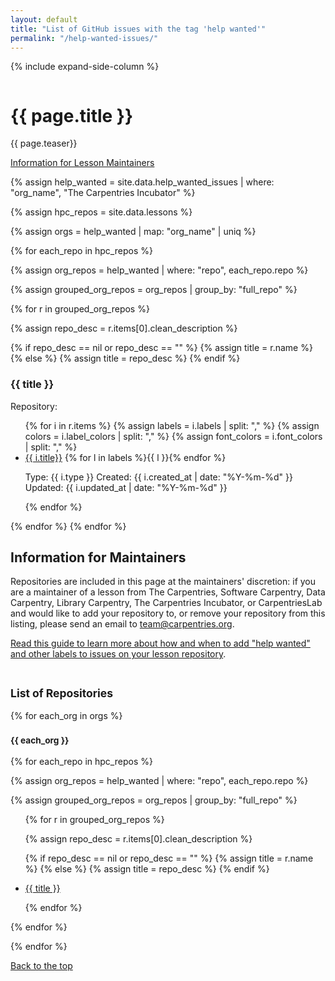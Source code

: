 ```yaml
---
layout: default
title: "List of GitHub issues with the tag 'help wanted'"
permalink: "/help-wanted-issues/"
---
```


{% include expand-side-column %}

<div class="row t30">

<div class="medium-8 column">

<div itemprop="name">
<h1>{{ page.title }}</h1>
</div>

<p class="teaser" itemprop="description">
{{ page.teaser}}
</p>

<a href="#for-maintainers">Information for Lesson Maintainers</a>

{% assign help_wanted = site.data.help_wanted_issues | where: "org_name", "The Carpentries Incubator" %}

{% assign hpc_repos = site.data.lessons %}

{% assign orgs = help_wanted | map: "org_name" | uniq %}

{% for each_repo in hpc_repos %}

{% assign org_repos = help_wanted | where: "repo", each_repo.repo %}

{% assign grouped_org_repos = org_repos | group_by: "full_repo" %}

{% for r in grouped_org_repos %}

{% assign repo_desc = r.items[0].clean_description %}

{% if repo_desc == nil or repo_desc == "" %}
{% assign title = r.name %}
{% else %}
{% assign title = repo_desc %}
{% endif %}

<h3 id="repo-name-{{r.name | slugify: 'pretty' }}">{{ title }}</h3>

<p>Repository: <https://github.com/{{ r.name }}> </p>

<ul>
{% for i in r.items %}
{% assign labels = i.labels | split: "," %}
{% assign colors = i.label_colors | split: "," %}
{% assign font_colors = i.font_colors | split: "," %}

<li>
<a href="{{ i.url }}">{{ i.title}}</a>
{% for l in labels %}<span class="radius label" style="background: {{colors[forloop.index0]}}; color: {{font_colors[forloop.index0]}}">{{ l }}</span>{% endfor %}

<p class="post-meta">
Type: <span class="pr20">{{ i.type }}</span>
Created: <time class="icon-calendar pr20" datetime="{{ i.created_at | date_to_xmlschema }}" itemprop="datePublished"> {{ i.created_at | date: "%Y-%m-%d" }}</time>
Updated: <time class="icon-calendar pr20" datetime="{{ i.updated_at | date_to_xmlschema }}" itemprop="dateUpdated"> {{ i.updated_at | date: "%Y-%m-%d" }}</time>
</p></li>

{% endfor %}
</ul>
{% endfor %}
{% endfor %}

<h2 id="for-maintainers">Information for Maintainers</h2>

Repositories are included in this page at the maintainers' discretion:
if you are a maintainer of a lesson from The Carpentries,
Software Carpentry,
Data Carpentry,
Library Carpentry,
The Carpentries Incubator,
or CarpentriesLab
and would like to add your repository to,
or remove your repository from this listing,
please send an email to [team@carpentries.org](mailto:team@carpentries.org).

[Read this guide to learn more about how and when to add "help wanted" and other labels to
issues on your lesson repository][handbook-github-labels].

</div>

<div class="medium-4 column list-tags">
<h2><small>List of Repositories</small></h2>

{% for each_org in orgs %}

<h3><small>{{ each_org }}</small></h3>

{% for each_repo in hpc_repos %}

{% assign org_repos = help_wanted | where: "repo", each_repo.repo %}

{% assign grouped_org_repos = org_repos | group_by: "full_repo" %}

<ul>

{% for r in grouped_org_repos %}

{% assign repo_desc = r.items[0].clean_description %}

{% if repo_desc == nil or repo_desc == "" %}
{% assign title = r.name %}
{% else %}
{% assign title = repo_desc %}
{% endif %}

<li><a href="#repo-name-{{r.name | slugify: 'pretty' }}">{{ title }}</a></li>

{% endfor %}

</ul>

{% endfor %}

{% endfor %}

<div style="position: sticky; top: 4rem;">
  <a href="#top-of-page"><i class="fas fa-chevron-up"></i> Back to the top</a>
</div>

</div>

[handbook-github-labels]: https://docs.carpentries.org/topic_folders/maintainers/github_labels.html
